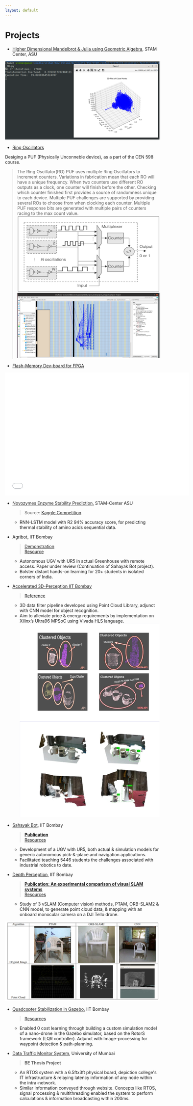 ```yaml
---
layout: default
---
```


# Projects

- [Higher Dimensional Mandelbrot & Julia using Geometric Algebra](), STAM Center, ASU
	
	>

![](./media/CA_3D_27000pts.png)

- [Ring Oscillators]()

Desiging a PUF (Physically Unconneble device), as a part of the CEN 598 course.

> The Ring Oscillator(RO) PUF uses multiple Ring Oscillators to increment counters. Variations in fabrication mean that each RO will have a unique frequency. When two counters use different RO outputs as a clock, one counter will finish before the other. Checking which counter finished first provides a source of randomness unique to each device. Multiple PUF challenges are supported by providing several ROs to choose from when clocking each counter. Multiple PUF response bits are generated with multiple pairs of counters racing to the max count value.
![](./media/ring_osc.png)
![](./media/ring_osc_output.png)


- [Flash-Memory Dev-board for FPGA](./flash-dev-board.html)

<object>
<embed src="./media/Generic-flash-memory-PCB-layout-&-design.pdf#page=1&zoom=60" type="application/pdf" width="600px" height="400px">
</object>


- [Novozymes Enzyme Stability Prediction](), STAM-Center ASU

  > Source: [Kaggle Competition](https://www.kaggle.com/competitions/novozymes-enzyme-stability-prediction/discussion) 
  - RNN-LSTM model with R2 94% accuracy score, for predicting thermal stability of amino acids sequential data.

- [Agribot](), IIT Bombay

  > [Demonstration](https://youtu.be/cgiHJSOUb5I) <br />
  > [Resource](https://github.com/erts-RnD/eYRC-2021_Agribot)
  - Autonomous UGV with UR5 in actual Greenhouse with remote access. Paper under review (Continuation of Sahayak Bot project).
  - Bolster distant hands-on learning for 20+ students in isolated corners of India.

- [Accelerated 3D-Perception IIT Bombay]()

  > [Reference](https://arxiv.org/pdf/2006.00049.pdf)
  - 3D data filter pipeline developed using Point Cloud Library, adjunct with CNN model for object recognition.
  - Aim to alleviate price & energy requirements by implementation on Xilinx’s Ultra96 MPSoC using Vivada HLS language.
  ![](./media/3D_perception_clustering.png)
  ![](./media/3D_perception_final.png)

<!-- <object>
<embed src="./content/projects/media/e_YSIP21_21_3D_Perception_progress_ppt_II.pdf" type="application/pdf" width="600px" height="400px">
</object> -->


- [Sahayak Bot](), IIT Bombay

  > **[Publication]()** <br />
  > [Resources](https://github.com/erts-RnD/sahayak_bot)
  - Development of a UGV with UR5, both actual & simulation models for generic autonomous pick-&-place and navigation applications.
  - Facilitated teaching 5446 students the challenges associated with industrial robotics to date.

- [Depth Perception](./vSLAM.html), IIT Bombay

  > **[Publication: An experimental comparison of visual SLAM systems](https://ieeexplore.ieee.org/document/9588784)** <br />
  > [Resources](https://github.com/erts-RnD/sahayak_bot)
  - Study of 3 vSLAM (Computer vision) methods, PTAM, ORB-SLAM2 & CNN model, to generate point cloud data, & mapping with an onboard monocular camera on a DJI Tello drone.

 ![](./media/vSLAM.png)

- [Quadcopter Stabilization in Gazebo](), IIT Bombay

  > [Resources](https://github.com/rishikeshrmadan/survey_and_rescue)
  - Enabled 0 cost learning through building a custom simulation model of a nano-drone in the Gazebo simulator, based on the RotorS framework (LQR controller). Adjunct with Image-processing for waypoint detection & path-planning.

- [Data Traffic Monitor System](), University of Mumbai
  
  > **BE Thesis Project**
  - An RTOS system with a 6.5ftx3ft physical board, depiction college's IT infrastructure & relaying latency information of any node within the intra-network.
  - Similar information conveyed through website. Concepts like RTOS, signal processing & multithreading enabled the system to perform calculations & information broadcasting within 200ms.
